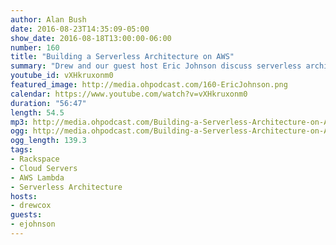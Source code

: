 ```yaml
---
author: Alan Bush
date: 2016-08-23T14:35:09-05:00
show_date: 2016-08-18T13:00:00-06:00
number: 160
title: "Building a Serverless Architecture on AWS"
summary: "Drew and our guest host Eric Johnson discuss serverless architecture on AWS."
youtube_id: vXHkruxonm0
featured_image: http://media.ohpodcast.com/160-EricJohnson.png
calendar: https://www.youtube.com/watch?v=vXHkruxonm0
duration: "56:47"
length: 54.5
mp3: http://media.ohpodcast.com/Building-a-Serverless-Architecture-on-AWS.mp3
ogg: http://media.ohpodcast.com/Building-a-Serverless-Architecture-on-AWS.ogg
ogg_length: 139.3
tags:
- Rackspace
- Cloud Servers
- AWS Lambda
- Serverless Architecture
hosts:
- drewcox
guests:
- ejohnson
---
```


<!--more-->
